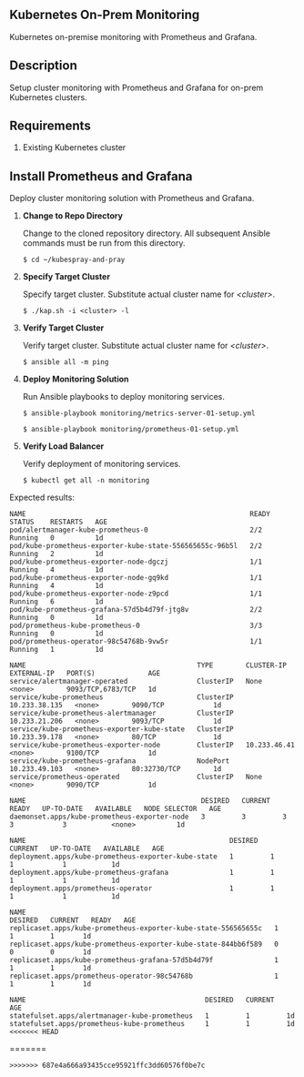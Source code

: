 ## Kubernetes On-Prem Monitoring ##

Kubernetes on-premise monitoring with Prometheus and Grafana.

## Description ##

Setup cluster monitoring with Prometheus and Grafana for on-prem Kubernetes clusters.

## Requirements ##

1. Existing Kubernetes cluster 

## Install Prometheus and Grafana ##

Deploy cluster monitoring solution with Prometheus and Grafana.  

1. __Change to Repo Directory__

    Change to the cloned repository directory.  All subsequent Ansible commands must be run from this directory. 

   `$ cd ~/kubespray-and-pray`  

2. __Specify Target Cluster__

   Specify target cluster. Substitute actual cluster name for _\<cluster\>_. 

   `$ ./kap.sh -i <cluster> -l`  

3. __Verify Target Cluster__

   Verify target cluster. Substitute actual cluster name for _\<cluster\>_. 

   `$ ansible all -m ping`  

4. __Deploy Monitoring Solution__

    Run Ansible playbooks to deploy monitoring services.

   `$ ansible-playbook monitoring/metrics-server-01-setup.yml`  

   `$ ansible-playbook monitoring/prometheus-01-setup.yml`  

5. __Verify Load Balancer__

    Verify deployment of monitoring services.

   `$ kubectl get all -n monitoring`  

Expected results:
```
NAME                                                       READY   STATUS    RESTARTS   AGE
pod/alertmanager-kube-prometheus-0                         2/2     Running   0          1d
pod/kube-prometheus-exporter-kube-state-556565655c-96b5l   2/2     Running   2          1d
pod/kube-prometheus-exporter-node-dgczj                    1/1     Running   4          1d
pod/kube-prometheus-exporter-node-gq9kd                    1/1     Running   4          1d
pod/kube-prometheus-exporter-node-z9pcd                    1/1     Running   6          1d
pod/kube-prometheus-grafana-57d5b4d79f-jtg8v               2/2     Running   0          1d
pod/prometheus-kube-prometheus-0                           3/3     Running   0          1d
pod/prometheus-operator-98c54768b-9vw5r                    1/1     Running   1          1d

NAME                                          TYPE        CLUSTER-IP      EXTERNAL-IP   PORT(S)             AGE
service/alertmanager-operated                 ClusterIP   None            <none>        9093/TCP,6783/TCP   1d
service/kube-prometheus                       ClusterIP   10.233.38.135   <none>        9090/TCP            1d
service/kube-prometheus-alertmanager          ClusterIP   10.233.21.206   <none>        9093/TCP            1d
service/kube-prometheus-exporter-kube-state   ClusterIP   10.233.39.178   <none>        80/TCP              1d
service/kube-prometheus-exporter-node         ClusterIP   10.233.46.41    <none>        9100/TCP            1d
service/kube-prometheus-grafana               NodePort    10.233.49.103   <none>        80:32730/TCP        1d
service/prometheus-operated                   ClusterIP   None            <none>        9090/TCP            1d

NAME                                           DESIRED   CURRENT   READY   UP-TO-DATE   AVAILABLE   NODE SELECTOR   AGE
daemonset.apps/kube-prometheus-exporter-node   3         3         3       3            3           <none>          1d

NAME                                                  DESIRED   CURRENT   UP-TO-DATE   AVAILABLE   AGE
deployment.apps/kube-prometheus-exporter-kube-state   1         1         1            1           1d
deployment.apps/kube-prometheus-grafana               1         1         1            1           1d
deployment.apps/prometheus-operator                   1         1         1            1           1d

NAME                                                             DESIRED   CURRENT   READY   AGE
replicaset.apps/kube-prometheus-exporter-kube-state-556565655c   1         1         1       1d
replicaset.apps/kube-prometheus-exporter-kube-state-844bb6f589   0         0         0       1d
replicaset.apps/kube-prometheus-grafana-57d5b4d79f               1         1         1       1d
replicaset.apps/prometheus-operator-98c54768b                    1         1         1       1d

NAME                                            DESIRED   CURRENT   AGE
statefulset.apps/alertmanager-kube-prometheus   1         1         1d
statefulset.apps/prometheus-kube-prometheus     1         1         1d
<<<<<<< HEAD
```
=======
```
>>>>>>> 687e4a666a93435cce95921ffc3dd60576f0be7c
